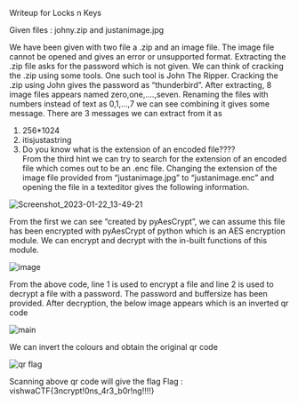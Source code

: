 Writeup for Locks n Keys

Given files : johny.zip and justanimage.jpg

We have been given with two file a .zip and an image file. The image file cannot be opened and gives an error or unsupported format.
Extracting the .zip file asks for the password which is not given. We can think of cracking the .zip using some tools.
One such tool is John The Ripper. Cracking the .zip using John gives the password as “thunderbird”.
After extracting, 8 image files appears named zero,one,….,seven. Renaming the files with numbers instead of text as 0,1,…,7 we can see combining it gives some message. There are 3 messages we can extract from it as
1.	256*1024
2.	itisjustastring
3.	Do you know what is the extension of an encoded file????    
From the third hint we can try to search for the extension of an encoded file which comes out to be an .enc file.
Changing the extension of the image file provided from “justanimage.jpg” to “justanimage.enc” and opening the file in a texteditor gives the following information.

![Screenshot_2023-01-22_13-49-21](https://user-images.githubusercontent.com/111695465/213907503-51a292d4-da10-4cc5-a3ea-44e3ef460e49.png)

From the first we can see “created by pyAesCrypt”, we can assume this file has been encrypted with pyAesCrypt of python which is an AES encryption module.
We can encrypt and decrypt with the in-built functions of this module.

![image](https://user-images.githubusercontent.com/111695465/213907524-e58dbe9e-bdab-49df-932b-4d9c7721eac3.png)

From the above code, line 1 is used to encrypt a file and line 2 is used to decrypt a file with a password.
The password and buffersize has been provided.
After decryption, the below image appears which is an inverted qr code

![main](https://user-images.githubusercontent.com/111695465/213907533-2c4bbbc9-e004-4ea6-bc90-183e85cc700e.png)

We can invert the colours and obtain the original qr code

![qr flag](https://user-images.githubusercontent.com/111695465/213907544-9693e3e1-15b5-48bd-b62d-ee5a8ceb57ee.jpg)

Scanning above qr code will give the flag
Flag : vishwaCTF{3ncrypt!0ns_4r3_b0r!ng!!!!}
